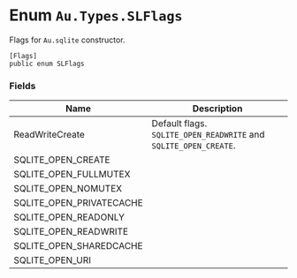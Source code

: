 # Enum `Au.Types.SLFlags`

Flags for `Au.sqlite` constructor.

```
[Flags]
public enum SLFlags
```

### Fields

| Name | Description |
| --- | --- |
| ReadWriteCreate | Default flags. `SQLITE_OPEN_READWRITE` and `SQLITE_OPEN_CREATE`. |
| SQLITE_OPEN_CREATE |  |
| SQLITE_OPEN_FULLMUTEX |  |
| SQLITE_OPEN_NOMUTEX |  |
| SQLITE_OPEN_PRIVATECACHE |  |
| SQLITE_OPEN_READONLY |  |
| SQLITE_OPEN_READWRITE |  |
| SQLITE_OPEN_SHAREDCACHE |  |
| SQLITE_OPEN_URI |  |